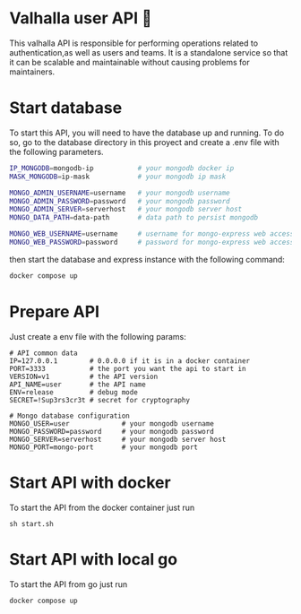 # Valhalla user API 🪪

This valhalla API is responsible for performing operations related to authentication,as well as users and teams. It is a standalone service so that it can be scalable and maintainable without causing problems for maintainers.

# Start database

To start this API, you will need to have the database up and running. To do so, go to the database directory in this proyect and create a .env file with the following parameters.

```bash
IP_MONGODB=mongodb-ip           # your mongodb docker ip
MASK_MONGODB=ip-mask            # your mongodb ip mask

MONGO_ADMIN_USERNAME=username   # your mongodb username
MONGO_ADMIN_PASSWORD=password   # your mongodb password
MONGO_ADMIN_SERVER=serverhost   # your mongodb server host
MONGO_DATA_PATH=data-path       # data path to persist mongodb

MONGO_WEB_USERNAME=username     # username for mongo-express web access
MONGO_WEB_PASSWORD=password     # password for mongo-express web access
```

then start the database and express instance with the following command:

```bash
docker compose up 
```

# Prepare API

Just create a env file with the following params:

```shell
# API common data
IP=127.0.0.1        # 0.0.0.0 if it is in a docker container
PORT=3333           # the port you want the api to start in
VERSION=v1          # the API version
API_NAME=user       # the API name
ENV=release         # debug mode
SECRET=!Sup3rs3cr3t # secret for cryptography

# Mongo database configuration
MONGO_USER=user             # your mongodb username
MONGO_PASSWORD=password     # your mongodb password
MONGO_SERVER=serverhost     # your mongodb server host
MONGO_PORT=mongo-port       # your mongodb port
```

# Start API with docker

To start the API from the docker container just run

```shell
sh start.sh
```

# Start API with local go

To start the API from go just run

```shell
docker compose up
```


